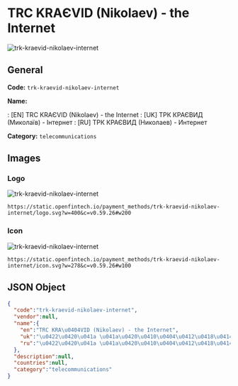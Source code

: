 
# TRC KRAЄVID (Nikolaev) - the Internet 
![trk-kraevid-nikolaev-internet](https://static.openfintech.io/payment_methods/trk-kraevid-nikolaev-internet/logo.svg?w=400&c=v0.59.26#w200)  

## General 
**Code:** `trk-kraevid-nikolaev-internet` 
 
**Name:** 
 
:	[EN] TRC KRAЄVID (Nikolaev) - the Internet 
:	[UK] ТРК КРАЄВИД (Миколаїв) - Інтернет 
:	[RU] ТРК КРАЄВИД (Николаев) - Интернет 
 
**Category:** `telecommunications` 
 

## Images 

### Logo 
![trk-kraevid-nikolaev-internet](https://static.openfintech.io/payment_methods/trk-kraevid-nikolaev-internet/logo.svg?w=400&c=v0.59.26#w200)  

```
https://static.openfintech.io/payment_methods/trk-kraevid-nikolaev-internet/logo.svg?w=400&c=v0.59.26#w200
```  

### Icon 
![trk-kraevid-nikolaev-internet](https://static.openfintech.io/payment_methods/trk-kraevid-nikolaev-internet/icon.svg?w=278&c=v0.59.26#w100)  

```
https://static.openfintech.io/payment_methods/trk-kraevid-nikolaev-internet/icon.svg?w=278&c=v0.59.26#w100
```  

## JSON Object 

```json
{
  "code":"trk-kraevid-nikolaev-internet",
  "vendor":null,
  "name":{
    "en":"TRC KRA\u0404VID (Nikolaev) - the Internet",
    "uk":"\u0422\u0420\u041a \u041a\u0420\u0410\u0404\u0412\u0418\u0414 (\u041c\u0438\u043a\u043e\u043b\u0430\u0457\u0432) - \u0406\u043d\u0442\u0435\u0440\u043d\u0435\u0442",
    "ru":"\u0422\u0420\u041a \u041a\u0420\u0410\u0404\u0412\u0418\u0414 (\u041d\u0438\u043a\u043e\u043b\u0430\u0435\u0432) - \u0418\u043d\u0442\u0435\u0440\u043d\u0435\u0442"
  },
  "description":null,
  "countries":null,
  "category":"telecommunications"
}
```  

